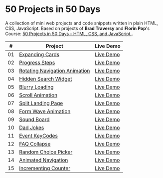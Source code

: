 # 50 Projects in 50 Days

A collection of mini web projects and code snippets written in plain HTML, CSS, JavaScript.
Based on projects of **Brad Traversy** and **Florin Pop**'s Course: [50 Projects in 50 Days - HTML, CSS, and JavaScript.](https://50projects50days.com/).

|  # | Project | Live Demo |
| :-:| ------- | -------   | 
| 01 | [Expanding Cards](https://github.com/alishata128/50-projects-in-50-days/blob/main/1-expanding-cards.html) | [Live Demo](https://codepen.io/alishata/pen/JjVMRrY) | 
| 02 | [Progress Steps](https://github.com/alishata128/50-projects-in-50-days/blob/main/8-progress-steps.html) | [Live Demo](https://codepen.io/alishata/pen/wvZpzmj) | 
| 03 |  [Rotating Navigation Animation](https://github.com/alishata128/50-projects-in-50-days/blob/main/3-rotating-navigation.html)  | [Live Demo](https://codepen.io/alishata/pen/oNOpzoL) | 
| 04 | [Hidden Search Widget](https://github.com/alishata128/50-projects-in-50-days/blob/main/4-hidden-search-widget.html) | [Live Demo](https://codepen.io/alishata/pen/MWRrjOx) | 
| 05 | [Blurry Loading](https://github.com/alishata128/50-projects-in-50-days/blob/main/5-blurry-loading.html) | [Live Demo](https://codepen.io/alishata/pen/wvZpzpj) | 
| 06 | [Scroll Animation](https://github.com/alishata128/50-projects-in-50-days/blob/main/6-scroll-animation.html) | [Live Demo](https://codepen.io/alishata/pen/gOyowvX) | 
| 07 | [Split Landing Page](https://github.com/alishata128/50-projects-in-50-days/blob/main/7-split-landing-page.html) | [Live Demo](https://codepen.io/alishata/pen/dyLJpmO) | 
| 08 | [Form Wave Animation](https://github.com/alishata128/50-projects-in-50-days/blob/main/2-form-wave.html) | [Live Demo](https://codepen.io/alishata/pen/poBpEWq) | 
| 09 | [Sound Board](https://github.com/alishata128/50-projects-in-50-days/blob/main/9-sound-board.html) | [Live Demo](https://codepen.io/alishata/pen/KKYZgob) | 
| 10 | [Dad Jokes](https://github.com/alishata128/50-projects-in-50-days/blob/main/10-dad-jokes.html) | [Live Demo](https://codepen.io/alishata/pen/abxEmGv) | 
| 11 | [Event KeyCodes](https://github.com/alishata128/50-projects-in-50-days/blob/main/11-event-keycodes.html) | [Live Demo](https://codepen.io/alishata/pen/LYveRmR) | 
| 12 | [FAQ Collapse](https://github.com/alishata128/50-projects-in-50-days/blob/main/12-faq-collapse.html) | [Live Demo](https://codepen.io/alishata/pen/OJGzRZv) | 
| 13 | [Random Choice Picker](https://github.com/alishata128/50-projects-in-50-days/blob/main/13-random-choice-picker.html) | [Live Demo](https://codepen.io/alishata/pen/poBpEVY) | 
| 14 | [Animated Navigation](https://github.com/alishata128/50-projects-in-50-days/blob/main/14-animated-navigation.html) | [Live Demo](https://codepen.io/alishata/pen/poBpEKY) | 
| 15 | [Incrementing Counter](https://github.com/alishata128/50-projects-in-50-days/blob/main/15-incrementing-counter.html) | [Live Demo](https://codepen.io/alishata/pen/wvZpzxX) |

